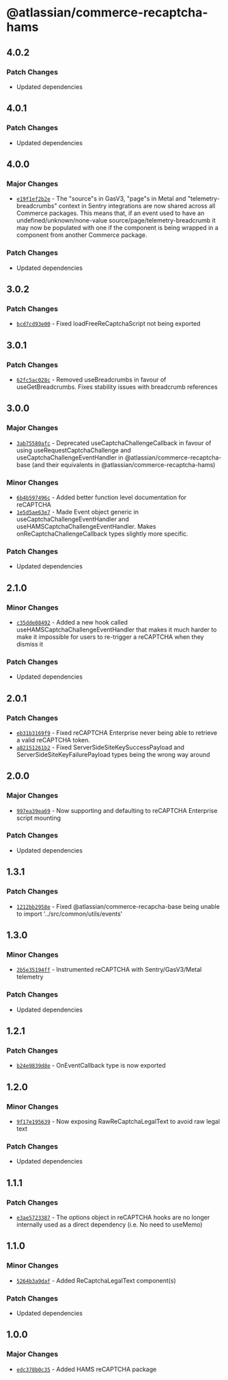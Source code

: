 # @atlassian/commerce-recaptcha-hams

## 4.0.2

### Patch Changes

- Updated dependencies

## 4.0.1

### Patch Changes

- Updated dependencies

## 4.0.0

### Major Changes

- [`e19f1ef2b2e`](https://bitbucket.org/atlassian/atlassian-frontend/commits/e19f1ef2b2e) - The "source"s in GasV3, "page"s in Metal and "telemetry-breadcrumbs" context in Sentry integrations are now shared across all Commerce packages. This means that, if an event used to have an undefined/unknown/none-value source/page/telemetry-breadcrumb it may now be populated with one if the component is being wrapped in a component from another Commerce package.

### Patch Changes

- Updated dependencies

## 3.0.2

### Patch Changes

- [`bcd7cd93e00`](https://bitbucket.org/atlassian/atlassian-frontend/commits/bcd7cd93e00) - Fixed loadFreeReCaptchaScript not being exported

## 3.0.1

### Patch Changes

- [`62fc5ac028c`](https://bitbucket.org/atlassian/atlassian-frontend/commits/62fc5ac028c) - Removed useBreadcrumbs in favour of useGetBreadcrumbs. Fixes stability issues with breadcrumb references

## 3.0.0

### Major Changes

- [`3ab75580afc`](https://bitbucket.org/atlassian/atlassian-frontend/commits/3ab75580afc) - Deprecated useCaptchaChallengeCallback in favour of using useRequestCaptchaChallenge and useCaptchaChallengeEventHandler in @atlassian/commerce-recaptcha-base (and their equivalents in @atlassian/commerce-recaptcha-hams)

### Minor Changes

- [`6b4b597496c`](https://bitbucket.org/atlassian/atlassian-frontend/commits/6b4b597496c) - Added better function level documentation for reCAPTCHA
- [`1e5d5ae63e7`](https://bitbucket.org/atlassian/atlassian-frontend/commits/1e5d5ae63e7) - Made Event object generic in useCaptchaChallengeEventHandler and useHAMSCaptchaChallengeEventHandler. Makes onReCaptchaChallengeCallback types slightly more specific.

### Patch Changes

- Updated dependencies

## 2.1.0

### Minor Changes

- [`c35dde08492`](https://bitbucket.org/atlassian/atlassian-frontend/commits/c35dde08492) - Added a new hook called useHAMSCaptchaChallengeEventHandler that makes it much harder to make it impossible for users to re-trigger a reCAPTCHA when they dismiss it

### Patch Changes

- Updated dependencies

## 2.0.1

### Patch Changes

- [`eb31b3169f9`](https://bitbucket.org/atlassian/atlassian-frontend/commits/eb31b3169f9) - Fixed reCAPTCHA Enterprise never being able to retrieve a valid reCAPTCHA token.
- [`a82151261b2`](https://bitbucket.org/atlassian/atlassian-frontend/commits/a82151261b2) - Fixed ServerSideSiteKeySuccessPayload and ServerSideSiteKeyFailurePayload types being the wrong way around

## 2.0.0

### Major Changes

- [`997ea39ea69`](https://bitbucket.org/atlassian/atlassian-frontend/commits/997ea39ea69) - Now supporting and defaulting to reCAPTCHA Enterprise script mounting

### Patch Changes

- Updated dependencies

## 1.3.1

### Patch Changes

- [`1212bb2958e`](https://bitbucket.org/atlassian/atlassian-frontend/commits/1212bb2958e) - Fixed @atlassian/commerce-recapcha-base being unable to import '../src/common/utils/events'

## 1.3.0

### Minor Changes

- [`2b5e35194ff`](https://bitbucket.org/atlassian/atlassian-frontend/commits/2b5e35194ff) - Instrumented reCAPTCHA with Sentry/GasV3/Metal telemetry

### Patch Changes

- Updated dependencies

## 1.2.1

### Patch Changes

- [`b24e9839d8e`](https://bitbucket.org/atlassian/atlassian-frontend/commits/b24e9839d8e) - OnEventCallback type is now exported

## 1.2.0

### Minor Changes

- [`9f17e195639`](https://bitbucket.org/atlassian/atlassian-frontend/commits/9f17e195639) - Now exposing RawReCaptchaLegalText to avoid raw legal text

### Patch Changes

- Updated dependencies

## 1.1.1

### Patch Changes

- [`e3ae5723387`](https://bitbucket.org/atlassian/atlassian-frontend/commits/e3ae5723387) - The options object in reCAPTCHA hooks are no longer internally used as a direct dependency (i.e. No need to useMemo)

## 1.1.0

### Minor Changes

- [`5264b3a9daf`](https://bitbucket.org/atlassian/atlassian-frontend/commits/5264b3a9daf) - Added ReCaptchaLegalText component(s)

### Patch Changes

- Updated dependencies

## 1.0.0

### Major Changes

- [`edc378b0c35`](https://bitbucket.org/atlassian/atlassian-frontend/commits/edc378b0c35) - Added HAMS reCAPTCHA package
